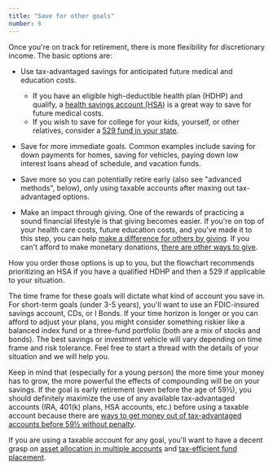 ```yaml
---
title: "Save for other goals"
number: 6
---
```



Once you're on track for retirement, there is more flexibility for discretionary income.  The basic options are:

* Use tax-advantaged savings for anticipated future medical and education costs.
  - If you have an eligible high-deductible health plan (HDHP) and qualify, a [health savings account (HSA)](https://clark.com/health-health-care/clarks-health-savings-account-guide/) is a great way to save for future medical costs.
  - If you wish to save for college for your kids, yourself, or other relatives, consider a [529 fund in your state](http://www.clark.com/clarks-529-plan-guide).

* Save for more immediate goals.  Common examples include saving for down payments for homes, saving for vehicles, paying down low interest loans ahead of schedule, and vacation funds.

* Save more so you can potentially retire early (also see "advanced methods", below), only using taxable accounts after maxing out tax-advantaged options.

* Make an impact through giving. One of the rewards of practicing a sound financial lifestyle is that giving becomes easier.  If you're on top of your health care costs, future education costs, and you've made it to this step, you can help [make a difference for others by giving](https://www.charitynavigator.org/).  If you can't afford to make monetary donations, [there are other ways to give](https://www.reddit.com/r/personalfinance/search?q=title%3Acharity+author%3AAutoModerator&restrict_sr=on&sort=relevance&t=all#res-hide-options).

How you order those options is up to you, but the flowchart recommends prioritizing an HSA if you have a qualified HDHP and then a 529 if applicable to your situation.

The time frame for these goals will dictate what kind of account you save in.  For short-term goals (under 3-5 years), you'll want to use an FDIC-insured savings account, CDs, or I Bonds.  If your time horizon is longer or you can afford to adjust your plans, you might consider something riskier like a balanced index fund or a three-fund portfolio (both are a mix of stocks and bonds).  The best savings or investment vehicle will vary depending on time frame and risk tolerance.  Feel free to start a thread with the details of your situation and we will help you.

Keep in mind that (especially for a young person) the more time your money has to grow, the more powerful the effects of compounding will be on your savings.  If the goal is early retirement (even before the age of 59½), you should definitely maximize the use of any available tax-advantaged accounts (IRA, 401(k) plans, HSA accounts, etc.) before using a taxable account because there are [ways to get money out of tax-advantaged accounts before 59½ without penalty](https://www.reddit.com/r/personalfinance/comments/434ey1/psa_retirement_funds_are_not_locked_up_until_age/).

If you are using a taxable account for any goal, you'll want to have a decent grasp on [asset allocation in multiple accounts](http://www.bogleheads.org/wiki/Asset_allocation_in_multiple_accounts) and [tax-efficient fund placement](http://www.bogleheads.org/wiki/Principles_of_tax-efficient_fund_placement).
